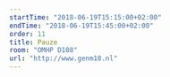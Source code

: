 ```yaml
---
startTime: "2018-06-19T15:15:00+02:00"
endTime: "2018-06-19T15:45:00+02:00"
order: 11
title: Pauze
room: "OMHP D108"
url: "http://www.genm18.nl"
---
```

